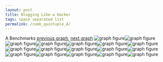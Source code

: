 ```yaml
---
layout: post
title: Blogging Like a Hacker
tags: space separated list
permalink: /comb_quintuple_A/
---
```


A Benchmarks
[previous graph](../comb_quadruple_ZB/), [next graph](../comb_quintuple_AVL/)
![graph figure](./images/quintuple/A/A-AVL_box.png)![graph figure](./images/quintuple/A/A-A_box.png)![graph figure](./images/quintuple/A/A-CYPHERD_box.png)![graph figure](./images/quintuple/A/A-EGG_box.png)![graph figure](./images/quintuple/A/A-FACE_box.png)![graph figure](./images/quintuple/A/A-FLOYD_box.png)![graph figure](./images/quintuple/A/A-F_box.png)![graph figure](./images/quintuple/A/A-H_box.png)![graph figure](./images/quintuple/A/A-JSOND_box.png)![graph figure](./images/quintuple/A/A-K_box.png)![graph figure](./images/quintuple/A/A-O_box.png)![graph figure](./images/quintuple/A/A-PDFD_box.png)![graph figure](./images/quintuple/A/A-RB_box.png)![graph figure](./images/quintuple/A/A-ROD_box.png)![graph figure](./images/quintuple/A/A-SMATRIX_box.png)![graph figure](./images/quintuple/A/A-SORTD_box.png)![graph figure](./images/quintuple/A/A-ZB_box.png)
